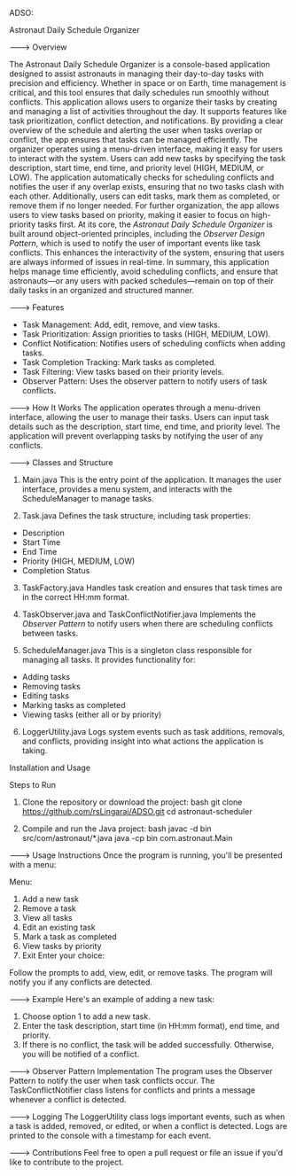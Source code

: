  ADSO:

Astronaut Daily Schedule Organizer


---> Overview

  The Astronaut Daily Schedule Organizer is a console-based application designed to assist astronauts in managing their day-to-day tasks with precision and efficiency. Whether in space or on Earth, time management is critical, and this tool ensures that daily schedules run smoothly without conflicts. This application allows users to organize their tasks by creating and managing a list of activities throughout the day. It supports features like task prioritization, conflict detection, and notifications. By providing a clear overview of the schedule and alerting the user when tasks overlap or conflict, the app ensures that tasks can be managed efficiently. The organizer operates using a menu-driven interface, making it easy for users to interact with the system. Users can add new tasks by specifying the task description, start time, end time, and priority level (HIGH, MEDIUM, or LOW). The application automatically checks for scheduling conflicts and notifies the user if any overlap exists, ensuring that no two tasks clash with each other. Additionally, users can edit tasks, mark them as completed, or remove them if no longer needed. For further organization, the app allows users to view tasks based on priority, making it easier to focus on high-priority tasks first. At its core, the *Astronaut Daily Schedule Organizer* is built around object-oriented principles, including the *Observer Design Pattern*, which is used to notify the user of important events like task conflicts. This enhances the interactivity of the system, ensuring that users are always informed of issues in real-time.
    In summary, this application helps manage time efficiently, avoid scheduling conflicts, and ensure that astronauts—or any users with packed schedules—remain on top of their daily tasks in an organized and structured manner.
     
---> Features
- Task Management: Add, edit, remove, and view tasks.
- Task Prioritization: Assign priorities to tasks (HIGH, MEDIUM, LOW).
- Conflict Notification: Notifies users of scheduling conflicts when adding tasks.
- Task Completion Tracking: Mark tasks as completed.
- Task Filtering: View tasks based on their priority levels.
- Observer Pattern: Uses the observer pattern to notify users of task conflicts.

---> How It Works
The application operates through a menu-driven interface, allowing the user to manage their tasks. Users can input task details such as the description, start time, end time, and priority level. The application will prevent overlapping tasks by notifying the user of any conflicts.

---> Classes and Structure

1. Main.java
This is the entry point of the application. It manages the user interface, provides a menu system, and interacts with the ScheduleManager to manage tasks.

2. Task.java
Defines the task structure, including task properties:
- Description
- Start Time
- End Time
- Priority (HIGH, MEDIUM, LOW)
- Completion Status

3. TaskFactory.java
Handles task creation and ensures that task times are in the correct HH:mm format.

4. TaskObserver.java and TaskConflictNotifier.java
Implements the *Observer Pattern* to notify users when there are scheduling conflicts between tasks.

 5. ScheduleManager.java
This is a singleton class responsible for managing all tasks. It provides functionality for:
- Adding tasks
- Removing tasks
- Editing tasks
- Marking tasks as completed
- Viewing tasks (either all or by priority)

 6. LoggerUtility.java
Logs system events such as task additions, removals, and conflicts, providing insight into what actions the application is taking.

 Installation and Usage

 Steps to Run
1. Clone the repository or download the project:
   bash
   git clone https://github.com/rsLingaraj/ADSO.git
   cd astronaut-scheduler
   
   
2. Compile and run the Java project:
   bash
   javac -d bin src/com/astronaut/*.java
   java -cp bin com.astronaut.Main
   

---> Usage Instructions
Once the program is running, you'll be presented with a menu:

Menu:
1. Add a new task
2. Remove a task
3. View all tasks
4. Edit an existing task
5. Mark a task as completed
6. View tasks by priority
7. Exit
Enter your choice:

Follow the prompts to add, view, edit, or remove tasks. The program will notify you if any conflicts are detected.

---> Example
Here's an example of adding a new task:
1. Choose option 1 to add a new task.
2. Enter the task description, start time (in HH:mm format), end time, and priority.
3. If there is no conflict, the task will be added successfully. Otherwise, you will be notified of a conflict.

---> Observer Pattern Implementation
The program uses the Observer Pattern to notify the user when task conflicts occur. The TaskConflictNotifier class listens for conflicts and prints a message whenever a conflict is detected.

---> Logging
The LoggerUtility class logs important events, such as when a task is added, removed, or edited, or when a conflict is detected. Logs are printed to the console with a timestamp for each event.

---> Contributions
Feel free to open a pull request or file an issue if you'd like to contribute to the project.


